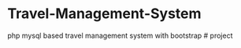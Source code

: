 # Travel-Management-System
php mysql based travel management system with bootstrap
#   p r o j e c t  
 